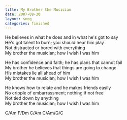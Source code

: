 ```yaml
---
title: My Brother the Musician
date: 2007-08-30
layout: song
categories: finished
---
```

He believes in what he does and in what he's got to say  
He's got talent to burn; you should hear him play  
Not distracted or bored with everything  
My brother the musician; how I wish I was him

He has confidence and faith; he has plans that cannot fail  
My brother he believes that things are going to change  
His mistakes lie all ahead of him  
My brother the musician; how I wish I was him

He knows how to relate and he makes friends easily  
No cripple of embarrassment; nothing if not free  
Not tied down by anything  
My brother the musician; how I wish I was him
<div class="chords">C/Am  
F/Dm  
C/Am  
C/Am/G/C</div>

